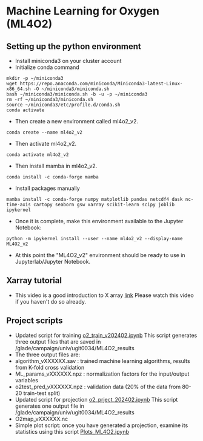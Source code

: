 # Machine Learning for Oxygen (ML4O2)

## Setting up the python environment
  - Install miniconda3 on your cluster account
  - Initialize conda command
```
mkdir -p ~/miniconda3
wget https://repo.anaconda.com/miniconda/Miniconda3-latest-Linux-x86_64.sh -O ~/miniconda3/miniconda.sh
bash ~/miniconda3/miniconda.sh -b -u -p ~/miniconda3
rm -rf ~/miniconda3/miniconda.sh
source ~/miniconda3/etc/profile.d/conda.sh
conda activate
```
  - Then create a new environment called ml4o2_v2.  
```
conda create --name ml4o2_v2
```
  - Then activate ml4o2_v2.
```
conda activate ml4o2_v2
```
  - Then install mamba in ml4o2_v2.
```
conda install -c conda-forge mamba
```
  - Install packages manually
```
mamba install -c conda-forge numpy matplotlib pandas netcdf4 dask nc-time-axis cartopy seaborn gsw xarray scikit-learn scipy joblib ipykernel
```
  - Once it is complete, make this environment available to the Jupyter Notebook:
```
python -m ipykernel install --user --name ml4o2_v2 --display-name ML4O2_v2
```
  - At this point the "ML4O2_v2" environment should be ready to use in Jupyterlab/Jupyter Notebook. 

## Xarray tutorial
- This video is a good introduction to X array [link](https://youtu.be/a339Q5F48UQ?si=mcCZE2vuptlOZPuE) Please watch this video if you haven't do so already. 

## Project scripts
  - Updated script for training [o2_train_v202402.ipynb](https://github.com/takaito1/ML4O2/blob/main/o2_train_202402.ipynb) This script generates three output files that are saved in /glade/campaign/univ/ugit0034/ML4O2_results
  - The three output files are:
  - algorithm_vXXXXXX.sav : trained machine learning algorithms, results from K-fold cross validation
  - ML_params_vXXXXXX.npz : normalization factors for the input/output variables
  - o2test_pred_vXXXXXX.npz : validation data (20% of the data from 80-20 train-test split)
  - Updated script for projection [o2_prject_202402.ipynb](https://github.com/takaito1/ML4O2/blob/main/o2_project_202402.ipynb) This script generates one output file in /glade/campaign/univ/ugit0034/ML4O2_results
  - O2map_vXXXXXX.nc
  - Simple plot script: once you have generated a projection, examine its statistics using this script [Plots_ML4O2.ipynb](https://github.com/takaito1/ML4O2/blob/main/Plots_ML4O2.ipynb)
